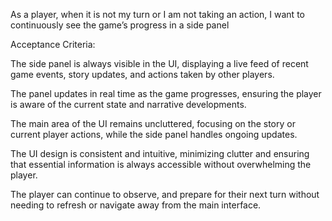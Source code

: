 As a player, when it is not my turn or I am not taking an action,
I want to continuously see the game’s progress in a side panel 

Acceptance Criteria:

The side panel is always visible in the UI, displaying a live feed of recent game events, story updates, and actions taken by other players.

The panel updates in real time as the game progresses, ensuring the player is aware of the current state and narrative developments.

The main area of the UI remains uncluttered, focusing on the story or current player actions, while the side panel handles ongoing updates.

The UI design is consistent and intuitive, minimizing clutter and ensuring that essential information is always accessible without overwhelming the player.

The player can continue to observe, and prepare for their next turn without needing to refresh or navigate away from the main interface.
